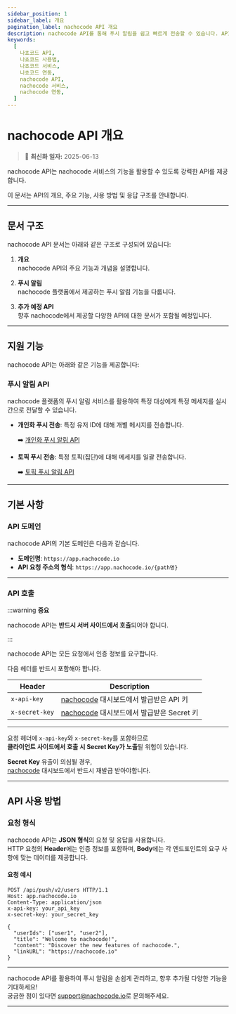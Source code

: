 ```yaml
---
sidebar_position: 1
sidebar_label: 개요
pagination_label: nachocode API 개요
description: nachocode API를 통해 푸시 알림을 쉽고 빠르게 전송할 수 있습니다. API의 기본 사항과 인증 방법, 사용 방법을 안내합니다.
keywords:
  [
    나쵸코드 API,
    나쵸코드 사용법,
    나쵸코드 서비스,
    나쵸코드 연동,
    nachocode API,
    nachocode 서비스,
    nachocode 연동,
  ]
---
```


# nachocode API 개요

> 🔔 **최신화 일자:** 2025-06-13

nachocode API는 nachocode 서비스의 기능을 활용할 수 있도록 강력한 API를 제공합니다.

이 문서는 API의 개요, 주요 기능, 사용 방법 및 응답 구조를 안내합니다.

---

## 문서 구조

nachocode API 문서는 아래와 같은 구조로 구성되어 있습니다:

1. **개요**  
   nachocode API의 주요 기능과 개념을 설명합니다.

2. **푸시 알림**  
   nachocode 플랫폼에서 제공하는 푸시 알림 기능을 다룹니다.

3. **추가 예정 API**  
   향후 nachocode에서 제공할 다양한 API에 대한 문서가 포함될 예정입니다.

---

## 지원 기능

nachocode API는 아래와 같은 기능을 제공합니다:

### **푸시 알림 API**

nachocode 플랫폼의 푸시 알림 서비스를 활용하여 특정 대상에게 특정 메세지를 실시간으로 전달할 수 있습니다.

- **개인화 푸시 전송**: 특정 유저 ID에 대해 개별 메시지를 전송합니다.

  ➡️ [개인화 푸시 알림 API](./push/v2/endpoints#post-v2-users)

- **토픽 푸시 전송**: 특정 토픽(집단)에 대해 메세지를 일괄 전송합니다.

  ➡️ [토픽 푸시 알림 API](./push/v2/endpoints#post-v2-topic)

---

## 기본 사항

### API 도메인

nachocode API의 기본 도메인은 다음과 같습니다.

- **도메인명**: `https://app.nachocode.io`
- **API 요청 주소의 형식**: `https://app.nachocode.io/{path명}`

---

### API 호출

:::warning **중요**

nachocode API는 **반드시 서버 사이드에서 호출**되어야 합니다.

:::

nachocode API는 모든 요청에서 인증 정보를 요구합니다.

다음 헤더를 반드시 포함해야 합니다.

| **Header**     | **Description**                                                                                                                   |
| -------------- | --------------------------------------------------------------------------------------------------------------------------------- |
| `x-api-key`    | [nachocode](https://nachocode.io/?utm_source=docs&utm_medium=documentation&utm_campaign=devguide) 대시보드에서 발급받은 API 키    |
| `x-secret-key` | [nachocode](https://nachocode.io/?utm_source=docs&utm_medium=documentation&utm_campaign=devguide) 대시보드에서 발급받은 Secret 키 |

---

요청 헤더에 `x-api-key`와 `x-secret-key`를 포함하므로  
**클라이언트 사이드에서 호출 시 Secret Key가 노출**될 위험이 있습니다.

**Secret Key** 유출이 의심될 경우,  
[nachocode](https://nachocode.io/?utm_source=docs&utm_medium=documentation&utm_campaign=devguide) 대시보드에서 반드시 재발급 받아야합니다.

---

## API 사용 방법

### 요청 형식

nachocode API는 **JSON 형식**의 요청 및 응답을 사용합니다.  
HTTP 요청의 **Header**에는 인증 정보를 포함하며, **Body**에는 각 엔드포인트의 요구 사항에 맞는 데이터를 제공합니다.

#### 요청 예시

```http
POST /api/push/v2/users HTTP/1.1
Host: app.nachocode.io
Content-Type: application/json
x-api-key: your_api_key
x-secret-key: your_secret_key

{
  "userIds": ["user1", "user2"],
  "title": "Welcome to nachocode!",
  "content": "Discover the new features of nachocode.",
  "linkURL": "https://nachocode.io"
}
```

---

nachocode API를 활용하여 푸시 알림을 손쉽게 관리하고, 향후 추가될 다양한 기능을 기대하세요!  
궁금한 점이 있다면 [support@nachocode.io](mailto:support@nachocode.io)로 문의해주세요.

---
